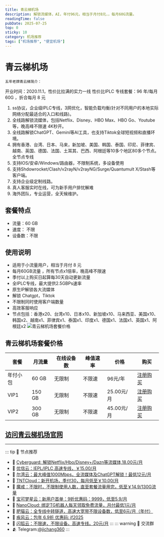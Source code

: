 ```yaml
---
title: 青云梯机场
description: 解锁流媒体，AI，年付96元，相当于月付8元，，每月60G流量。
readingTime: false
pubDate: 2025-07-25
top: 0
sticky: 10
category: 机场推荐
tags: ["机场推荐", "便宜机场"]
---
```

# 青云梯机场
    五年老牌青云梯简介：
开业时间：2020.11.1，性价比拉满的实力一线
性价比IPLC 专线套餐：96 年/每月 60G ，折合每月 8 元
1. ss协议，企业级IPLC专线，3网优化，智能负载均衡(针对不同用户的本地实际网络分配最适合的入口和线路)。
2. 全线路解锁流媒体，包括Netflix、Disney、HBO Max、HBO Go、Youtube等，晚高峰不限速 4K秒开。
3. 全线路解锁ChatGPT、Gemini等AI工具，也支持Tiktok全球短视频和直播环境。
4. 拥有香港、台湾、日本、马来，新加坡、美国、韩国、泰国、印尼、菲律宾、越南、英国、德国、法国、土耳其、巴西、阿根廷等10多个地区80多个节点。全节点专线
5. 支持IOS/安卓/Windows/路由器，不限制系统，多设备使用
6. 支持Shdowrocket/Clash/v2rayN/v2rayNG/Surge/Quantumult X/Stash等客户端。
7. 支持企业级定制线路。
8. 真人客服实时在线，可为新手用户排忧解难
9. 海外团队，专业运营，全天候维护。
## 套餐特点
- 流量：60 GB
- 速度： 不限
- 设备数：不限
## 使用说明
- 适用于小流量用户，相当于月付 8 元
- 每月60GB流量 ，所有节点x1倍率，晚高峰不限速
- 季付以上购买日起算每30天自动更新流量
- 全IPLC专线，最大提供2.5GBPs速率
- 原生IP解锁各大流媒体
- 解锁 Chatgpt，Tiktok
- 不限制同时使用客户端数量
- 高效客服响应
- 节点包括：香港x20、台湾x10、日本x10、新加坡x10、马来西亚、美国x10、韩国x2、越南x1、菲律宾x1、泰国x1、印度x1、德国x1、法国x1、英国x1、阿根廷x2
![青云梯机场套餐价格](/assets/qingyunti.webp "青云梯机场套餐价格")
## 青云梯机场套餐价格
| 套餐 | 月流量 | 在线设备数 | 峰值速率 | 价格 | 购买 |
| --- | --- | --- | --- | --- | --- |
| 年付小包 | 60 GB | 无限制 | 不限速 | 96元/年 | [注册购买](https://haibing822.qytvipaff.cc/register?aff=dTvJ05CM) |
| VIP1 | 150 GB | 无限制 | 不限速 | 25.00元/月 | [注册购买](https://haibing822.qytvipaff.cc/register?aff=dTvJ05CM) |
| VIP2 | 300 GB | 无限制 | 不限速 | 45.00元/月 |  [注册购买](https://haibing822.qytvipaff.cc/register?aff=dTvJ05CM) |
[访问青云梯机场官网](https://haibing822.qytvipaff.cc/register?aff=dTvJ05CM)
---------
---------
::: tip 🎉 节点推荐
- 🚀 [Cyberguard: 解锁Netflix/Hbo/Disney+/Dazn等流媒体,18.00元/月](https://www.cyberguard.best/#/register?code=XsreC0T5)<br>
- 🚀 [优信云：IEPL/IPLC 高速专线，￥15.00/月](https://www.优信云.com/#/register?code=JRtE5uIV)<br>
- 🚀 [尔湾云：最大峰值1000Mbps，全流媒体及ChatGPT解锁！最低12元/月](https://erwan6.net/auth/register?code=BoObCd)<br>
- 🚀 [TNTCloud：新开机场，季付30，每月低至￥10.00/月](https://haibing822.tntvipaff.cc/#/register?code=GtjJVgml)<br>
- 🚀 [魔戒：不限时，不限制使用人数，直至套餐流量用完，低至￥14.9/130G流量](https://mojie.app/#/register?code=sSdtPtLo)<br>
- 🚀 [宝可梦星云：新用户首单：9折优惠码：9999，低至5.9/月 ](https://love.521pokemon.com/register?code=56ERkkxp)<br>
- 🚀 [NanoCloud: 绑定TG机器人每天领取免费流量，月付最低1元/月](https://edu.uodoo.bid/auth/register?code=JMiOQDHf)<br>
- 🚀 [肥猫云：全专线中转隧道，高速大宽带不限设备数，低至6元/月（年付）](https://fchb1188.fcvipaff.cc/register?aff=X1vZd2wf)<br>
- 🚀 [疾风云：包年 6.9折 优惠码: jf2025](https://homes.tr25.cn?code=ReCm)<br>
- 🚀 [闪狐云：不限速，不限设备。高速专线。20元/月](https://inv02.ffaff.cc/register?aff=WQApz2pv)
:::
::: warning  💬 交流群
- 🫂 Telegram:[@jichang360](https://t.me/jichang360)
:::
